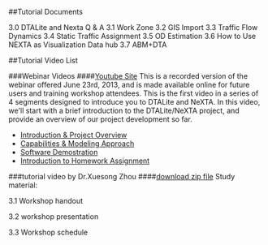 ##Tutorial Documents

3.0 DTALite and Nexta Q & A
3.1  Work Zone
3.2  GIS Import	
3.3 Traffic Flow Dynamics
3.4 Static Traffic Assignment
3.5 OD Estimation
3.6 How to Use NEXTA as Visualization Data hub
3.7 ABM+DTA


##Tutorial Video List

###Webinar Videos
####[Youtube Site](https://www.youtube.com/channel/UCUHlqojCQ4f7VvqroUhbaFA)
This is a recorded version of the webinar offered June 23rd, 2013, and is made available online for future users and training workshop attendees. This is the first video in a series of 4 segments designed to introduce you to DTALite and NeXTA. In this video, we'll start with a brief introduction to the DTALite/NeXTA project, and provide an overview of our project development so far.

- [Introduction & Project Overview](https://www.youtube.com/watch?v=QHMshz6PauY)
- [Capabilities & Modeling Approach](https://www.youtube.com/watch?v=VxNz0Oi5qoo)
- [Software Demostration](https://www.youtube.com/watch?v=lxFFDvwPtSY)
- [Introduction to Homework Assignment](https://www.youtube.com/watch?v=taIlhCl2Wic)
 
###tutorial video by Dr.Xuesong Zhou
####[download zip file](https://dl.dropboxusercontent.com/u/9941774/UMD_DTALite_AgBM%20Training%20Workshop.zip)
Study material:

3.1 Workshop handout

3.2 workshop presentation

3.3 Workshop schedule
